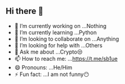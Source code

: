 ## Hi there 👋



- 🔭 I’m currently working on ...Nothing
- 🌱 I’m currently learning ...Python
- 👯 I’m looking to collaborate on ...Anything
- 🤔 I’m looking for help with ...Others
- 💬 Ask me about ...Crypto😒
- 📫 How to reach me: ...https://t.me/sb1ue
- 😄 Pronouns: ...He/Him
- ⚡ Fun fact: ...I am not funny😶

